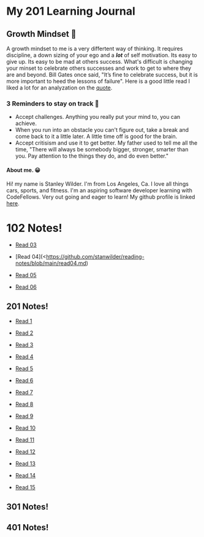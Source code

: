 # My 201 Learning Journal

## Growth Mindset :facepunch:
A growth mindset to me is a very differtent way of thinking. It requires discipline, a down sizing of your ego and a ***lot*** of self motivation. 
Its easy to give up. Its easy to be mad at others success. What's difficult is changing your minset to celebrate others successes and work to get to where they are and beyond. Bill Gates once said, "It’s fine to celebrate success, but it is more important to heed the lessons of failure". 
Here is a good little read I liked a lot for an analyzation on the [quote](https://julien-foussard.com/en/2020/01/28/julien-foussard-quote-bill-gates/).

### 3 Reminders to stay on track :muscle:
- Accept challenges. Anything you really put your mind to, you can achieve.
- When you run into an obstacle you can't figure out, take a break and come back to it a little later. A little time off is good for the brain.
- Accept critisism and use it to get better. My father used to tell me all the time, "There will always be somebody bigger, stronger, smarter than you. Pay attention to the things they do, and do even better."

#### About me. :grinning:
Hi! my name is Stanley Wilder. I'm from Los Angeles, Ca. I love all things cars, sports, and fitness. I'm an aspiring software developer learning with CodeFellows. Very out going and eager to learn! My github profile is linked [here](https://github.com/stanwilder).

# 102 Notes!

- [Read 03](https://github.com/stanwilder/reading-notes/blob/main/read03.md)

- [Read 04](<https://github.com/stanwilder/reading-notes/blob/main/read04.md)

- [Read 05](https://github.com/stanwilder/reading-notes/blob/main/read05.md)

- [Read 06](https://github.com/stanwilder/reading-notes/blob/main/read06.md) 

## 201 Notes!
- [Read 1](https://github.com/stanwilder/reading-notes/blob/main/201read1.md)

- [Read 2]()

- [Read 3]()

- [Read 4]()

- [Read 5]()

- [Read 6]()

- [Read 7]()

- [Read 8]()

- [Read 9]()

- [Read 10]()

- [Read 11]()

- [Read 12]()

- [Read 13]()

- [Read 14]()

- [Read 15]()

## 301 Notes!


## 401 Notes!